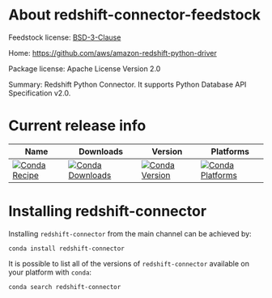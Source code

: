 About redshift-connector-feedstock
=======================

Feedstock license: [BSD-3-Clause](LICENSE)

Home: https://github.com/aws/amazon-redshift-python-driver

Package license: Apache License Version 2.0

Summary: Redshift Python Connector. It supports  Python Database API Specification v2.0.



Current release info
====================

| Name | Downloads | Version | Platforms |
| --- | --- | --- | --- |
| [![Conda Recipe](https://img.shields.io/badge/recipe-redshift-connector-green.svg)](https://anaconda.org/anaconda/redshift-connector) | [![Conda Downloads](https://img.shields.io/conda/dn/anaconda/redshift-connector.svg)](https://anaconda.org/anaconda/redshift-connector) | [![Conda Version](https://img.shields.io/conda/vn/anaconda/redshift-connector.svg)](https://anaconda.org/anaconda/redshift-connector) | [![Conda Platforms](https://img.shields.io/conda/pn/anaconda/redshift-connector.svg)](https://anaconda.org/anaconda/redshift-connector) |

Installing redshift-connector
==================

Installing `redshift-connector` from the main channel can be achieved by:

```
conda install redshift-connector
```

It is possible to list all of the versions of `redshift-connector` available on your platform with `conda`:

```
conda search redshift-connector
```